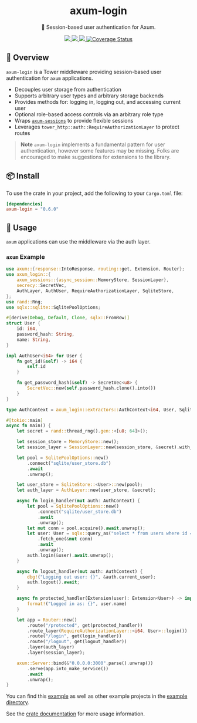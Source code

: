 <h1 align="center">
axum-login
</h1>

<p align="center">
🪪 Session-based user authentication for Axum.
</p>

<div align="center">
<a href="https://crates.io/crates/axum-login">
<img src="https://img.shields.io/crates/v/axum-login.svg" />
</a>
<a href="https://docs.rs/axum-login">
<img src="https://docs.rs/axum-login/badge.svg" />
</a>
<a href="https://github.com/maxcountryman/axum-login/actions/workflows/rust.yml">
<img src="https://github.com/maxcountryman/axum-login/actions/workflows/rust.yml/badge.svg" />
</a>
<a href='https://coveralls.io/github/maxcountryman/axum-login?branch=main'>
<img src='https://coveralls.io/repos/github/maxcountryman/axum-login/badge.svg?branch=main' alt='Coverage Status' />
</a>
</div>

## 🎨 Overview

`axum-login` is a Tower middleware providing session-based user authentication for `axum` applications.

- Decouples user storage from authentication
- Supports arbitrary user types and arbitrary storage backends
- Provides methods for: logging in, logging out, and accessing current user
- Optional role-based access controls via an arbitrary role type
- Wraps [`axum-sessions`](https://github.com/maxcountryman/axum-sessions) to provide flexible sessions
- Leverages `tower_http::auth::RequireAuthorizationLayer` to protect routes

> **Note** `axum-login` implements a fundamental pattern for user authentication, however some features may be missing. Folks are encouraged to make suggestions for extensions to the library.

## 📦 Install

To use the crate in your project, add the following to your `Cargo.toml` file:

```toml
[dependencies]
axum-login = "0.6.0"
```

## 🤸 Usage

`axum` applications can use the middleware via the auth layer.

### `axum` Example

```rust
use axum::{response::IntoResponse, routing::get, Extension, Router};
use axum_login::{
    axum_sessions::{async_session::MemoryStore, SessionLayer},
    secrecy::SecretVec,
    AuthLayer, AuthUser, RequireAuthorizationLayer, SqliteStore,
};
use rand::Rng;
use sqlx::sqlite::SqlitePoolOptions;

#[derive(Debug, Default, Clone, sqlx::FromRow)]
struct User {
    id: i64,
    password_hash: String,
    name: String,
}

impl AuthUser<i64> for User {
    fn get_id(&self) -> i64 {
        self.id
    }

    fn get_password_hash(&self) -> SecretVec<u8> {
        SecretVec::new(self.password_hash.clone().into())
    }
}

type AuthContext = axum_login::extractors::AuthContext<i64, User, SqliteStore<User>>;

#[tokio::main]
async fn main() {
    let secret = rand::thread_rng().gen::<[u8; 64]>();

    let session_store = MemoryStore::new();
    let session_layer = SessionLayer::new(session_store, &secret).with_secure(false);

    let pool = SqlitePoolOptions::new()
        .connect("sqlite/user_store.db")
        .await
        .unwrap();

    let user_store = SqliteStore::<User>::new(pool);
    let auth_layer = AuthLayer::new(user_store, &secret);

    async fn login_handler(mut auth: AuthContext) {
        let pool = SqlitePoolOptions::new()
            .connect("sqlite/user_store.db")
            .await
            .unwrap();
        let mut conn = pool.acquire().await.unwrap();
        let user: User = sqlx::query_as("select * from users where id = 1")
            .fetch_one(&mut conn)
            .await
            .unwrap();
        auth.login(&user).await.unwrap();
    }

    async fn logout_handler(mut auth: AuthContext) {
        dbg!("Logging out user: {}", &auth.current_user);
        auth.logout().await;
    }

    async fn protected_handler(Extension(user): Extension<User>) -> impl IntoResponse {
        format!("Logged in as: {}", user.name)
    }

    let app = Router::new()
        .route("/protected", get(protected_handler))
        .route_layer(RequireAuthorizationLayer::<i64, User>::login())
        .route("/login", get(login_handler))
        .route("/logout", get(logout_handler))
        .layer(auth_layer)
        .layer(session_layer);

    axum::Server::bind(&"0.0.0.0:3000".parse().unwrap())
        .serve(app.into_make_service())
        .await
        .unwrap();
}
```

You can find this [example][sqlite-example] as well as other example projects in the [example directory][examples].

See the [crate documentation][docs] for more usage information.

[sqlite-example]: https://github.com/maxcountryman/axum-login/tree/main/examples/sqlite
[examples]: https://github.com/maxcountryman/axum-login/tree/main/examples
[docs]: https://docs.rs/axum-login
